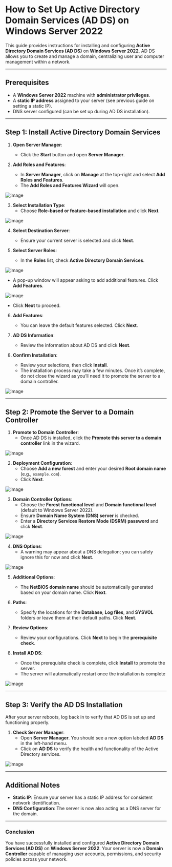 # How to Set Up Active Directory Domain Services (AD DS) on Windows Server 2022

This guide provides instructions for installing and configuring **Active Directory Domain Services (AD DS)** on **Windows Server 2022**. AD DS allows you to create and manage a domain, centralizing user and computer management within a network.

---

## Prerequisites

- A **Windows Server 2022** machine with **administrator privileges**.
- A **static IP address** assigned to your server (see previous guide on setting a static IP).
- DNS server configured (can be set up during AD DS installation).

---

## Step 1: Install Active Directory Domain Services

1. **Open Server Manager**:
   - Click the **Start** button and open **Server Manager**.

2. **Add Roles and Features**:
   - In **Server Manager**, click on **Manage** at the top-right and select **Add Roles and Features**.
   - The **Add Roles and Features Wizard** will open.

![image](https://github.com/user-attachments/assets/ec963e24-cf20-47cf-bbfc-c064f448a57a)


3. **Select Installation Type**:
   - Choose **Role-based or feature-based installation** and click **Next**.

![image](https://github.com/user-attachments/assets/ff48e18b-74ff-4468-a8df-319186cf2d2a)


4. **Select Destination Server**:
   - Ensure your current server is selected and click **Next**.

5. **Select Server Roles**:
   - In the **Roles** list, check **Active Directory Domain Services**.
     
![image](https://github.com/user-attachments/assets/da9d401e-33d5-43f6-9f6d-a32bd4dd3523)

   - A pop-up window will appear asking to add additional features. Click **Add Features**.

![image](https://github.com/user-attachments/assets/024bbeac-8d3a-4f1a-b3e4-690ca12ed53d)

   - Click **Next** to proceed.

6. **Add Features**:
   - You can leave the default features selected. Click **Next**.

7. **AD DS Information**:
   - Review the information about AD DS and click **Next**.

8. **Confirm Installation**:
   - Review your selections, then click **Install**.
   - The installation process may take a few minutes. Once it’s complete, do not close the wizard as you’ll need it to promote the server to a domain controller.

   
![image](https://github.com/user-attachments/assets/d5d76f66-437e-4457-bcea-06ed56e11781)

---

## Step 2: Promote the Server to a Domain Controller

1. **Promote to Domain Controller**:
   - Once AD DS is installed, click the **Promote this server to a domain controller** link in the wizard.

![image](https://github.com/user-attachments/assets/d4a18161-3c2c-4def-92b0-32e1ed9d8a01)


2. **Deployment Configuration**:
   - Choose **Add a new forest** and enter your desired **Root domain name** (e.g., `example.com`).
   - Click **Next**.

     
![image](https://github.com/user-attachments/assets/bf7e0cf2-aa28-4492-b2a9-ce4857300b34)


3. **Domain Controller Options**:
   - Choose the **Forest functional level** and **Domain functional level** (default to Windows Server 2022).
   - Ensure **Domain Name System (DNS) server** is checked.
   - Enter a **Directory Services Restore Mode (DSRM) password** and click **Next**.


![image](https://github.com/user-attachments/assets/6faf3bc6-f24a-4942-b424-2db693099be8)


4. **DNS Options**:
   - A warning may appear about a DNS delegation; you can safely ignore this for now and click **Next**.


![image](https://github.com/user-attachments/assets/e87773fa-61ae-4f95-ab8d-b088677883e3)

 
5. **Additional Options**:
   - The **NetBIOS domain name** should be automatically generated based on your domain name. Click **Next**.

6. **Paths**:
   - Specify the locations for the **Database**, **Log files**, and **SYSVOL** folders or leave them at their default paths. Click **Next**.

7. **Review Options**:
   - Review your configurations. Click **Next** to begin the **prerequisite check**.

8. **Install AD DS**:
   - Once the prerequisite check is complete, click **Install** to promote the server.
   - The server will automatically restart once the installation is complete


![image](https://github.com/user-attachments/assets/d6b1f712-af31-48bb-87db-bf8dc5a33f05)

---

## Step 3: Verify the AD DS Installation

After your server reboots, log back in to verify that AD DS is set up and functioning properly.

1. **Check Server Manager**:
   - Open **Server Manager**. You should see a new option labeled **AD DS** in the left-hand menu.
   - Click on **AD DS** to verify the health and functionality of the Active Directory services.


![image](https://github.com/user-attachments/assets/bf09270e-7327-4460-9dba-f59aae3d05f4)

---

## Additional Notes

- **Static IP**: Ensure your server has a static IP address for consistent network identification.
- **DNS Configuration**: The server is now also acting as a DNS server for the domain.

---
### Conclusion

You have successfully installed and configured **Active Directory Domain Services (AD DS)** on **Windows Server 2022**. Your server is now a **Domain Controller** capable of managing user accounts, permissions, and security policies across your network.

